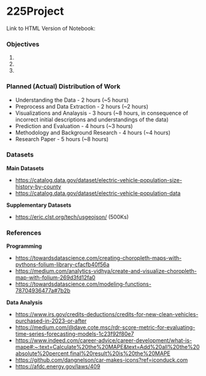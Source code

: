 # 225Project
Link to HTML Version of Notebook: 
### Objectives
1. 
2. 
3.

### Planned (Actual) Distribution of Work
* Understanding the Data - 2 hours (~5 hours)
* Preprocess and Data Extraction - 2 hours (~2 hours)
* Visualizations and Analaysis - 3 hours (~8 hours, in consequence of incorrect initial descriptions and understandings of the data)
* Prediction and Evaluation - 4 hours (~3 hours)
* Methodology and Background Research - 4 hours (~4 hours)
* Research Paper - 5 hours (~8 hours)

### Datasets
**Main Datasets**
* https://catalog.data.gov/dataset/electric-vehicle-population-size-history-by-county
* https://catalog.data.gov/dataset/electric-vehicle-population-data

**Supplementary Datasets**
* https://eric.clst.org/tech/usgeojson/ (500Ks)

### References
**Programming**
* https://towardsdatascience.com/creating-choropleth-maps-with-pythons-folium-library-cfacfb40f56a
* https://medium.com/analytics-vidhya/create-and-visualize-choropleth-map-with-folium-269d3fd12fa0
* https://towardsdatascience.com/modeling-functions-78704936477a#7b2b

**Data Analysis**
* https://www.irs.gov/credits-deductions/credits-for-new-clean-vehicles-purchased-in-2023-or-after
* https://medium.com/@dave.cote.msc/rdr-score-metric-for-evaluating-time-series-forecasting-models-1c23f92f80e7
* https://www.indeed.com/career-advice/career-development/what-is-mape#:~:text=Calculate%20the%20MAPE&text=Add%20all%20the%20absolute%20percent,final%20result%20is%20the%20MAPE
* https://github.com/dangnelson/car-makes-icons?ref=iconduck.com
* https://afdc.energy.gov/laws/409
